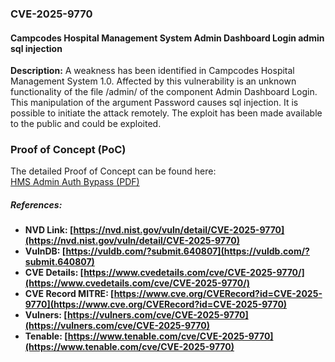 ### **CVE-2025-9770**
#### Campcodes Hospital Management System Admin Dashboard Login admin sql injection
**Description:**
A weakness has been identified in Campcodes Hospital Management System 1.0. Affected by this vulnerability is an unknown functionality of the file /admin/ of the component Admin Dashboard Login. This manipulation of the argument Password causes sql injection. It is possible to initiate the attack remotely. The exploit has been made available to the public and could be exploited.
### Proof of Concept (PoC)
The detailed Proof of Concept can be found here:  
[HMS Admin Auth Bypass (PDF)](https://github.com/Yashh-G/zero-day-research/blob/main/HMS_Admin_Auth_Bypass.pdf)


##### References:
- **NVD Link: [https://nvd.nist.gov/vuln/detail/CVE-2025-9770](https://nvd.nist.gov/vuln/detail/CVE-2025-9770)**
- **VulnDB: [https://vuldb.com/?submit.640807](https://vuldb.com/?submit.640807)**
- **CVE Details: [https://www.cvedetails.com/cve/CVE-2025-9770/](https://www.cvedetails.com/cve/CVE-2025-9770/)**
- **CVE Record MITRE: [https://www.cve.org/CVERecord?id=CVE-2025-9770](https://www.cve.org/CVERecord?id=CVE-2025-9770)**
- **Vulners: [https://vulners.com/cve/CVE-2025-9770](https://vulners.com/cve/CVE-2025-9770)**
- **Tenable: [https://www.tenable.com/cve/CVE-2025-9770](https://www.tenable.com/cve/CVE-2025-9770)**


